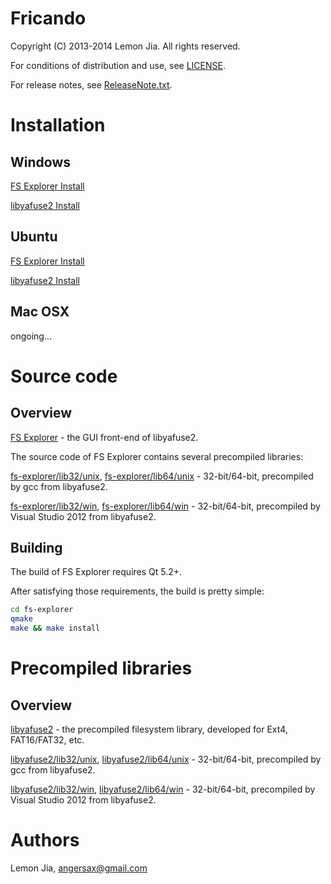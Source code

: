 Fricando
========

Copyright (C) 2013-2014 Lemon Jia. All rights reserved.

For conditions of distribution and use, see [LICENSE](https://github.com/lemonjia/Fricando/blob/master/LICENSE).

For release notes, see [ReleaseNote.txt](https://github.com/lemonjia/Fricando/releases).

# Installation

## Windows
[FS Explorer Install](https://github.com/lemonjia/Fricando/blob/master/fs-explorer/install-win)

[libyafuse2 Install](https://github.com/lemonjia/Fricando/blob/master/libyafuse2/install-win)

## Ubuntu
[FS Explorer Install](https://github.com/lemonjia/Fricando/blob/master/fs-explorer/install-unix)

[libyafuse2 Install](https://github.com/lemonjia/Fricando/blob/master/libyafuse2/install-unix)

## Mac OSX
ongoing...

# Source code

## Overview

[FS Explorer](https://github.com/lemonjia/Fricando/blob/master/fs-explorer) - the GUI front-end of libyafuse2.

The source code of FS Explorer contains several precompiled libraries:

[fs-explorer/lib32/unix](https://github.com/lemonjia/Fricando/blob/master/fs-explorer/lib32/unix), [fs-explorer/lib64/unix](https://github.com/lemonjia/Fricando/blob/master/fs-explorer/lib64/unix) - 32-bit/64-bit, precompiled by gcc from libyafuse2.

[fs-explorer/lib32/win](https://github.com/lemonjia/Fricando/blob/master/fs-explorer/lib32/win), [fs-explorer/lib64/win](https://github.com/lemonjia/Fricando/blob/master/fs-explorer/lib64/win) - 32-bit/64-bit, precompiled by Visual Studio 2012 from libyafuse2.

## Building

The build of FS Explorer requires Qt 5.2+.

After satisfying those requirements, the build is pretty simple:

```sh
cd fs-explorer
qmake
make && make install
```

# Precompiled libraries

## Overview

[libyafuse2](https://github.com/lemonjia/Fricando/blob/master/libyafuse2) - the precompiled filesystem library, developed for Ext4, FAT16/FAT32, etc.

[libyafuse2/lib32/unix](https://github.com/lemonjia/Fricando/blob/master/libyafuse2/lib32/unix), [libyafuse2/lib64/unix](https://github.com/lemonjia/Fricando/blob/master/libyafuse2/lib64/unix) - 32-bit/64-bit, precompiled by gcc from libyafuse2.

[libyafuse2/lib32/win](https://github.com/lemonjia/Fricando/blob/master/libyafuse2/lib32/win), [libyafuse2/lib64/win](https://github.com/lemonjia/Fricando/blob/master/libyafuse2/lib64/win) - 32-bit/64-bit, precompiled by Visual Studio 2012 from libyafuse2.

# Authors

Lemon Jia, angersax@gmail.com
